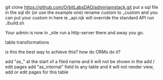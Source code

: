 git clone https://github.com/OrbitLabsDAO/adminjamstack.git
put a sql file in the sql dir (or use the example one)
rename _custom_ to \_custom and you can put your custom in here ie \_api.njk will override the standard API
run
./build.sh

Your admin is now in \_site run a http-server there and away you go.

table transformations

is this the best way to achieve this? how do ORMs do it?

add "as\_" at the start of a filed name and it will not be shown in the add / edit pages
add "as_internal" field to any table and it will not render view, add or edit pages for this table
